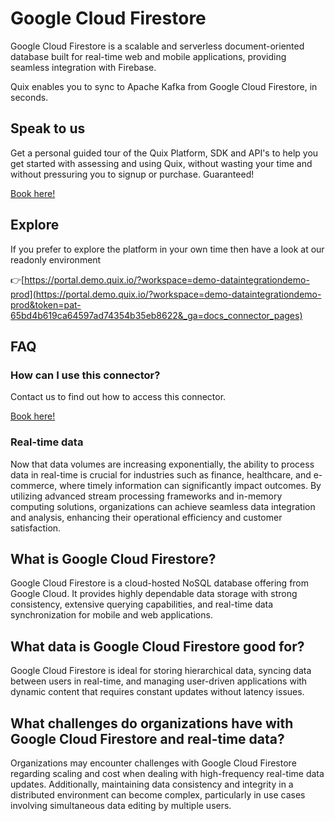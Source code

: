 <!--[tech-name]-->
# Google Cloud Firestore

<!--[blurb-about-tech]-->
Google Cloud Firestore is a scalable and serverless document-oriented database built for real-time web and mobile applications, providing seamless integration with Firebase.

Quix enables you to sync to Apache Kafka <span id="to_or_from">from</span> <span id="techname">Google Cloud Firestore</span>, in seconds.

## Speak to us

Get a personal guided tour of the Quix Platform, SDK and API's to help you get started with assessing and using Quix, without wasting your time and without pressuring you to signup or purchase. Guaranteed!

[Book here!](https://quix.io/book-a-demo)

## Explore

If you prefer to explore the platform in your own time then have a look at our readonly environment

👉[https://portal.demo.quix.io/?workspace=demo-dataintegrationdemo-prod](https://portal.demo.quix.io/?workspace=demo-dataintegrationdemo-prod&token=pat-65bd4b619ca64597ad74354b35eb8622&_ga=docs_connector_pages)

## FAQ 

### How can I use this connector?

Contact us to find out how to access this connector.

[Book here!](https://quix.io/book-a-demo)

### Real-time data

Now that data volumes are increasing exponentially, the ability to process data in real-time is crucial for industries such as finance, healthcare, and e-commerce, where timely information can significantly impact outcomes. By utilizing advanced stream processing frameworks and in-memory computing solutions, organizations can achieve seamless data integration and analysis, enhancing their operational efficiency and customer satisfaction.

## What is <span id="techname">Google Cloud Firestore</span>?

<!--[tech-seo-text]-->
Google Cloud Firestore is a cloud-hosted NoSQL database offering from Google Cloud. It provides highly dependable data storage with strong consistency, extensive querying capabilities, and real-time data synchronization for mobile and web applications.

## What data is <span id="techname">Google Cloud Firestore</span> good for?

<!--[tech-data-seo-text]-->
Google Cloud Firestore is ideal for storing hierarchical data, syncing data between users in real-time, and managing user-driven applications with dynamic content that requires constant updates without latency issues.

## What challenges do organizations have with <span id="techname">Google Cloud Firestore</span> and real-time data?

<!--[tech-challenges-seo-text]-->
Organizations may encounter challenges with Google Cloud Firestore regarding scaling and cost when dealing with high-frequency real-time data updates. Additionally, maintaining data consistency and integrity in a distributed environment can become complex, particularly in use cases involving simultaneous data editing by multiple users.